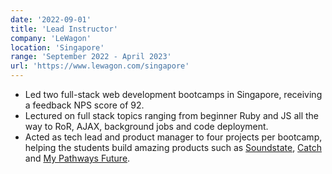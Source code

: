 ```yaml
---
date: '2022-09-01'
title: 'Lead Instructor'
company: 'LeWagon'
location: 'Singapore'
range: 'September 2022 - April 2023'
url: 'https://www.lewagon.com/singapore'
---
```


- Led two full-stack web development bootcamps in Singapore, receiving a feedback NPS score of 92.
- Lectured on full stack topics ranging from beginner Ruby and JS all the way to RoR, AJAX, background jobs and code deployment.
- Acted as tech lead and product manager to four projects per bootcamp, helping the students build amazing products such as [Soundstate](https://www.soundstate.live), [Catch](https://catch-app.onrender.com/) and [My Pathways Future](https://mypathwaysfuture.herokuapp.com/).
